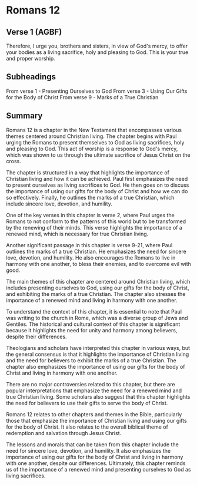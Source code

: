 # Romans 12

## Verse 1 (AGBF)

Therefore, I urge you, brothers and sisters, in view of God's mercy, to offer your bodies as a living sacrifice, holy and pleasing to God. This is your true and proper worship.

## Subheadings

From verse 1 - Presenting Ourselves to God
From verse 3 - Using Our Gifts for the Body of Christ
From verse 9 - Marks of a True Christian

## Summary

Romans 12 is a chapter in the New Testament that encompasses various themes centered around Christian living. The chapter begins with Paul urging the Romans to present themselves to God as living sacrifices, holy and pleasing to God. This act of worship is a response to God's mercy, which was shown to us through the ultimate sacrifice of Jesus Christ on the cross.

The chapter is structured in a way that highlights the importance of Christian living and how it can be achieved. Paul first emphasizes the need to present ourselves as living sacrifices to God. He then goes on to discuss the importance of using our gifts for the body of Christ and how we can do so effectively. Finally, he outlines the marks of a true Christian, which include sincere love, devotion, and humility.

One of the key verses in this chapter is verse 2, where Paul urges the Romans to not conform to the patterns of this world but to be transformed by the renewing of their minds. This verse highlights the importance of a renewed mind, which is necessary for true Christian living.

Another significant passage in this chapter is verse 9-21, where Paul outlines the marks of a true Christian. He emphasizes the need for sincere love, devotion, and humility. He also encourages the Romans to live in harmony with one another, to bless their enemies, and to overcome evil with good.

The main themes of this chapter are centered around Christian living, which includes presenting ourselves to God, using our gifts for the body of Christ, and exhibiting the marks of a true Christian. The chapter also stresses the importance of a renewed mind and living in harmony with one another.

To understand the context of this chapter, it is essential to note that Paul was writing to the church in Rome, which was a diverse group of Jews and Gentiles. The historical and cultural context of this chapter is significant because it highlights the need for unity and harmony among believers, despite their differences.

Theologians and scholars have interpreted this chapter in various ways, but the general consensus is that it highlights the importance of Christian living and the need for believers to exhibit the marks of a true Christian. The chapter also emphasizes the importance of using our gifts for the body of Christ and living in harmony with one another.

There are no major controversies related to this chapter, but there are popular interpretations that emphasize the need for a renewed mind and true Christian living. Some scholars also suggest that this chapter highlights the need for believers to use their gifts to serve the body of Christ.

Romans 12 relates to other chapters and themes in the Bible, particularly those that emphasize the importance of Christian living and using our gifts for the body of Christ. It also relates to the overall biblical theme of redemption and salvation through Jesus Christ.

The lessons and morals that can be taken from this chapter include the need for sincere love, devotion, and humility. It also emphasizes the importance of using our gifts for the body of Christ and living in harmony with one another, despite our differences. Ultimately, this chapter reminds us of the importance of a renewed mind and presenting ourselves to God as living sacrifices.